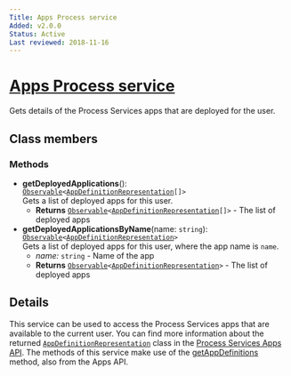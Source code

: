```yaml
---
Title: Apps Process service
Added: v2.0.0
Status: Active
Last reviewed: 2018-11-16
---
```


# [Apps Process service](../../../lib/process-services/src/lib/app-list/services/apps-process.service.ts "Defined in apps-process.service.ts")

Gets details of the Process Services apps that are deployed for the user.

## Class members

### Methods

-   **getDeployedApplications**(): [`Observable`](http://reactivex.io/documentation/observable.html)`<`[`AppDefinitionRepresentation`](https://github.com/Alfresco/alfresco-js-api/blob/master/src/alfresco-activiti-rest-api/docs/AppDefinitionRepresentation.md)`[]>`<br/>
    Gets a list of deployed apps for this user.
    -   **Returns** [`Observable`](http://reactivex.io/documentation/observable.html)`<`[`AppDefinitionRepresentation`](https://github.com/Alfresco/alfresco-js-api/blob/master/src/alfresco-activiti-rest-api/docs/AppDefinitionRepresentation.md)`[]>` - The list of deployed apps
-   **getDeployedApplicationsByName**(name: `string`): [`Observable`](http://reactivex.io/documentation/observable.html)`<`[`AppDefinitionRepresentation`](https://github.com/Alfresco/alfresco-js-api/blob/master/src/alfresco-activiti-rest-api/docs/AppDefinitionRepresentation.md)`>`<br/>
    Gets a list of deployed apps for this user, where the app name is `name`.
    -   _name:_ `string`  - Name of the app
    -   **Returns** [`Observable`](http://reactivex.io/documentation/observable.html)`<`[`AppDefinitionRepresentation`](https://github.com/Alfresco/alfresco-js-api/blob/master/src/alfresco-activiti-rest-api/docs/AppDefinitionRepresentation.md)`>` - The list of deployed apps

## Details

This service can be used to access the Process Services apps that are available
to the current user. You can find more information about the
returned [`AppDefinitionRepresentation`](https://github.com/Alfresco/alfresco-js-api/blob/master/src/alfresco-activiti-rest-api/docs/AppDefinitionRepresentation.md) class  in the
[Process Services Apps API](https://github.com/Alfresco/alfresco-js-api/blob/master/src/alfresco-activiti-rest-api/docs/AppsApi.md#getAppDefinitions).
The methods of this service make use of the
[getAppDefinitions](https://github.com/Alfresco/alfresco-js-api/blob/master/src/alfresco-activiti-rest-api/docs/AppsApi.md#getAppDefinitions)
method, also from the Apps API.
